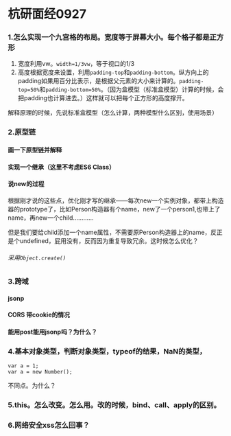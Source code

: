 # 杭研面经0927
### 1.怎么实现一个九宫格的布局。宽度等于屏幕大小。每个格子都是正方形
1. 宽度利用vw。`width=1/3vw`，等于视口的1/3
2. 高度根据宽度来设置，利用`padding-top`和`padding-bottom`。纵方向上的padding如果用百分比表示，是根据父元素的大小来计算的。`padding-top=50%`和`padding-bottom=50%`。（因为盒模型（标准盒模型）计算的时候，会把padding也计算进去。）这样就可以把每个正方形的高度撑开。

解释原理的时候，先说标准盒模型（怎么计算，两种模型什么区别，使用场景）

### 2.原型链
#### 画一下原型链并解释
#### 实现一个继承（这里不考虑ES6 Class）
#### 说new的过程
根据刚才说的这些点，优化刚才写的继承——每次new一个实例对象，都带上构造器的prototype了，比如Person构造器有个name，new了一个person1,也带上了name，再new一个child…………

但是我们要给child添加一个name属性，不需要原Person构造器上的name，反正是个undefined，屁用没有，反而因为重复导致冗余。这时候怎么优化？

###### 采用`Object.create()`


### 3.跨域
#### jsonp
#### CORS  带cookie的情况
#### 能用post能用jsonp吗？为什么？

### 4.基本对象类型，判断对象类型，typeof的结果，NaN的类型，

```
var a = 1;
var a = new Number();
```
不同点。为什么？

### 5.this。怎么改变。怎么用。改的时候，bind、call、apply的区别。

### 6.网络安全xss怎么回事？